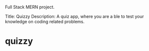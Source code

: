 Full Stack MERN project.

Title: Quizzy
Description: A quiz app, where you are a ble to test your knowledge on coding related problems.

# quizzy
